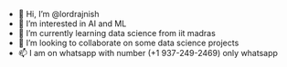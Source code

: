 - 👋 Hi, I’m @lordrajnish
- 👀 I’m interested in AI and ML
- 🌱 I’m currently learning data science from iit madras
- 💞️ I’m looking to collaborate on some data science projects
- 📫 I am on whatsapp with number (+1 937-249-2469) only whatsapp

<!---
lordrajnish/lordrajnish is a ✨ special ✨ repository because its `README.md` (this file) appears on your GitHub profile.
You can click the Preview link to take a look at your changes.
--->
